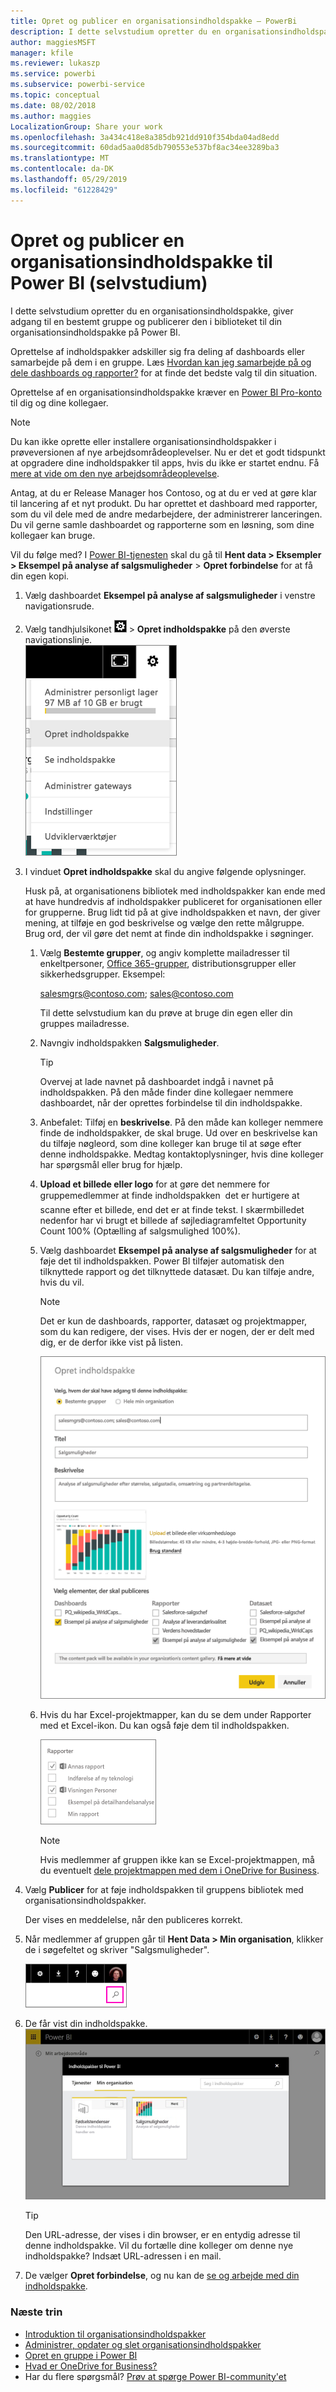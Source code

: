 ```yaml
---
title: Opret og publicer en organisationsindholdspakke – PowerBi
description: I dette selvstudium opretter du en organisationsindholdspakke, begrænser adgangen til en bestemt gruppe og publicerer den i biblioteket til din organisationsindholdspakke på Power BI.
author: maggiesMSFT
manager: kfile
ms.reviewer: lukaszp
ms.service: powerbi
ms.subservice: powerbi-service
ms.topic: conceptual
ms.date: 08/02/2018
ms.author: maggies
LocalizationGroup: Share your work
ms.openlocfilehash: 3a434c418e8a385db921dd910f354bda04ad8edd
ms.sourcegitcommit: 60dad5aa0d85db790553e537bf8ac34ee3289ba3
ms.translationtype: MT
ms.contentlocale: da-DK
ms.lasthandoff: 05/29/2019
ms.locfileid: "61228429"
---
```

# <a name="create-and-publish-a-power-bi-organizational-content-pack-tutorial"></a>Opret og publicer en organisationsindholdspakke til Power BI (selvstudium)

I dette selvstudium opretter du en organisationsindholdspakke, giver adgang til en bestemt gruppe og publicerer den i biblioteket til din organisationsindholdspakke på Power BI.

Oprettelse af indholdspakker adskiller sig fra deling af dashboards eller samarbejde på dem i en gruppe. Læs [Hvordan kan jeg samarbejde på og dele dashboards og rapporter?](service-how-to-collaborate-distribute-dashboards-reports.md) for at finde det bedste valg til din situation.

Oprettelse af en organisationsindholdspakke kræver en [Power BI Pro-konto](https://powerbi.microsoft.com/pricing) til dig og dine kollegaer. 

> [!NOTE]
> Du kan ikke oprette eller installere organisationsindholdspakker i prøveversionen af nye arbejdsområdeoplevelser. Nu er det et godt tidspunkt at opgradere dine indholdspakker til apps, hvis du ikke er startet endnu. Få [mere at vide om den nye arbejdsområdeoplevelse](service-create-the-new-workspaces.md).
> 

Antag, at du er Release Manager hos Contoso, og at du er ved at gøre klar til lancering af et nyt produkt.  Du har oprettet et dashboard med rapporter, som du vil dele med de andre medarbejdere, der administrerer lanceringen. Du vil gerne samle dashboardet og rapporterne som en løsning, som dine kollegaer kan bruge. 

Vil du følge med? I [Power BI-tjenesten](https://powerbi.com) skal du gå til **Hent data > Eksempler > Eksempel på analyse af salgsmuligheder** > **Opret forbindelse** for at få din egen kopi. 

1. Vælg dashboardet **Eksempel på analyse af salgsmuligheder** i venstre navigationsrude.
2. Vælg tandhjulsikonet ![](media/service-organizational-content-pack-create-and-publish/cog.png) > **Opret indholdspakke** på den øverste navigationslinje.    
   ![](media/service-organizational-content-pack-create-and-publish/pbi_create_contpk.png)
3. I vinduet **Opret indholdspakke** skal du angive følgende oplysninger.  
   
   Husk på, at organisationens bibliotek med indholdspakker kan ende med at have hundredvis af indholdspakker publiceret for organisationen eller for grupperne. Brug lidt tid på at give indholdspakken et navn, der giver mening, at tilføje en god beskrivelse og vælge den rette målgruppe.  Brug ord, der vil gøre det nemt at finde din indholdspakke i søgninger.
   
   1. Vælg **Bestemte grupper**, og angiv komplette mailadresser til enkeltpersoner, [Office 365-grupper](https://support.office.com/article/Create-a-group-in-Office-365-7124dc4c-1de9-40d4-b096-e8add19209e9), distributionsgrupper eller sikkerhedsgrupper. Eksempel:
      
        salesmgrs@contoso.com; sales@contoso.com
      
      Til dette selvstudium kan du prøve at bruge din egen eller din gruppes mailadresse.
   
   2. Navngiv indholdspakken **Salgsmuligheder**.
   
      > [!TIP]
      > Overvej at lade navnet på dashboardet indgå i navnet på indholdspakken. På den måde finder dine kollegaer nemmere dashboardet, når der oprettes forbindelse til din indholdspakke.
      > 
      > 
   
   3. Anbefalet: Tilføj en **beskrivelse**. På den måde kan kolleger nemmere finde de indholdspakker, de skal bruge. Ud over en beskrivelse kan du tilføje nøgleord, som dine kolleger kan bruge til at søge efter denne indholdspakke. Medtag kontaktoplysninger, hvis dine kolleger har spørgsmål eller brug for hjælp.
   
   4. **Upload et billede eller logo** for at gøre det nemmere for gruppemedlemmer at finde indholdspakken &#151; det er hurtigere at scanne efter et billede, end det er at finde tekst. I skærmbilledet nedenfor har vi brugt et billede af søjlediagramfeltet Opportunity Count 100% (Optælling af salgsmulighed 100%).
   
   5. Vælg dashboardet **Eksempel på analyse af salgsmuligheder** for at føje det til indholdspakken.  Power BI tilføjer automatisk den tilknyttede rapport og det tilknyttede datasæt. Du kan tilføje andre, hvis du vil.
   
      > [!NOTE]
      >  Det er kun de dashboards, rapporter, datasæt og projektmapper, som du kan redigere, der vises. Hvis der er nogen, der er delt med dig, er de derfor ikke vist på listen.
      > 
      > 
   
      ![](media/service-organizational-content-pack-create-and-publish/cpwindow.png) 
   
   6. Hvis du har Excel-projektmapper, kan du se dem under Rapporter med et Excel-ikon. Du kan også føje dem til indholdspakken.
   
      ![](media/service-organizational-content-pack-create-and-publish/pbi_orgcontpkexcel.png)
   
      > [!NOTE]
      > Hvis medlemmer af gruppen ikke kan se Excel-projektmappen, må du eventuelt [dele projektmappen med dem i OneDrive for Business](https://support.office.com/article/Share-documents-or-folders-in-Office-365-1fe37332-0f9a-4719-970e-d2578da4941c).
      > 
      > 
4. Vælg **Publicer** for at føje indholdspakken til gruppens bibliotek med organisationsindholdspakker.  
   
   Der vises en meddelelse, når den publiceres korrekt. 
5. Når medlemmer af gruppen går til **Hent Data > Min organisation**, klikker de i søgefeltet og skriver "Salgsmuligheder".
   
   ![](media/service-organizational-content-pack-create-and-publish/cp_searchbox.png) 
6. De får vist din indholdspakke.  
   ![](media/service-organizational-content-pack-create-and-publish/powerbi-find-content-pack-organization.png) 
   
   > [!TIP]
   > Den URL-adresse, der vises i din browser, er en entydig adresse til denne indholdspakke.  Vil du fortælle dine kolleger om denne nye indholdspakke?  Indsæt URL-adressen i en mail.
   > 
   > 
7. De vælger **Opret forbindelse**, og nu kan de [se og arbejde med din indholdspakke](service-organizational-content-pack-copy-refresh-access.md). 

### <a name="next-steps"></a>Næste trin
* [Introduktion til organisationsindholdspakker](service-organizational-content-pack-introduction.md)  
* [Administrer, opdater og slet organisationsindholdspakker](service-organizational-content-pack-manage-update-delete.md)  
* [Opret en gruppe i Power BI](service-create-distribute-apps.md)  
* [Hvad er OneDrive for Business?](https://support.office.com/article/What-is-OneDrive-for-Business-187f90af-056f-47c0-9656-cc0ddca7fdc2)
* Har du flere spørgsmål? [Prøv at spørge Power BI-community'et](http://community.powerbi.com/)

